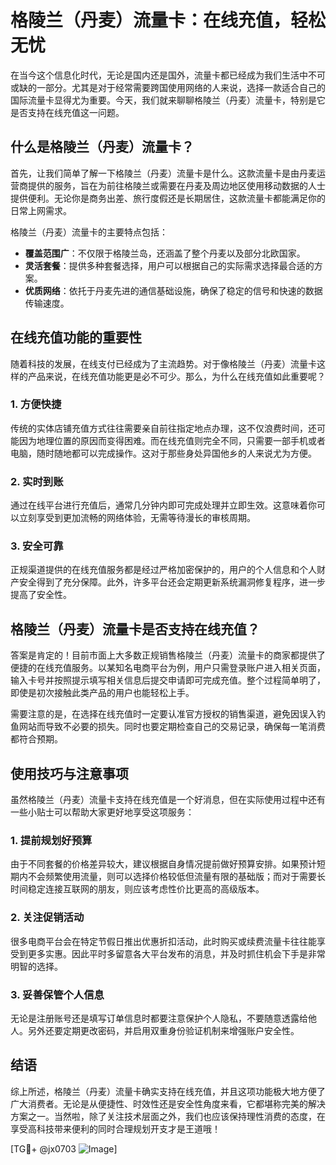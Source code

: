 # 格陵兰（丹麦）流量卡：在线充值，轻松无忧

在当今这个信息化时代，无论是国内还是国外，流量卡都已经成为我们生活中不可或缺的一部分。尤其是对于经常需要跨国使用网络的人来说，选择一款适合自己的国际流量卡显得尤为重要。今天，我们就来聊聊格陵兰（丹麦）流量卡，特别是它是否支持在线充值这一问题。

## 什么是格陵兰（丹麦）流量卡？

首先，让我们简单了解一下格陵兰（丹麦）流量卡是什么。这款流量卡是由丹麦运营商提供的服务，旨在为前往格陵兰或需要在丹麦及周边地区使用移动数据的人士提供便利。无论你是商务出差、旅行度假还是长期居住，这款流量卡都能满足你的日常上网需求。

格陵兰（丹麦）流量卡的主要特点包括：

- **覆盖范围广**：不仅限于格陵兰岛，还涵盖了整个丹麦以及部分北欧国家。
- **灵活套餐**：提供多种套餐选择，用户可以根据自己的实际需求选择最合适的方案。
- **优质网络**：依托于丹麦先进的通信基础设施，确保了稳定的信号和快速的数据传输速度。

## 在线充值功能的重要性

随着科技的发展，在线支付已经成为了主流趋势。对于像格陵兰（丹麦）流量卡这样的产品来说，在线充值功能更是必不可少。那么，为什么在线充值如此重要呢？

### 1. 方便快捷

传统的实体店铺充值方式往往需要亲自前往指定地点办理，这不仅浪费时间，还可能因为地理位置的原因而变得困难。而在线充值则完全不同，只需要一部手机或者电脑，随时随地都可以完成操作。这对于那些身处异国他乡的人来说尤为方便。

### 2. 实时到账

通过在线平台进行充值后，通常几分钟内即可完成处理并立即生效。这意味着你可以立刻享受到更加流畅的网络体验，无需等待漫长的审核周期。

### 3. 安全可靠

正规渠道提供的在线充值服务都是经过严格加密保护的，用户的个人信息和个人财产安全得到了充分保障。此外，许多平台还会定期更新系统漏洞修复程序，进一步提高了安全性。

## 格陵兰（丹麦）流量卡是否支持在线充值？

答案是肯定的！目前市面上大多数正规销售格陵兰（丹麦）流量卡的商家都提供了便捷的在线充值服务。以某知名电商平台为例，用户只需登录账户进入相关页面，输入卡号并按照提示填写相关信息后提交申请即可完成充值。整个过程简单明了，即使是初次接触此类产品的用户也能轻松上手。

需要注意的是，在选择在线充值时一定要认准官方授权的销售渠道，避免因误入钓鱼网站而导致不必要的损失。同时也要定期检查自己的交易记录，确保每一笔消费都符合预期。

## 使用技巧与注意事项

虽然格陵兰（丹麦）流量卡支持在线充值是一个好消息，但在实际使用过程中还有一些小贴士可以帮助大家更好地享受这项服务：

### 1. 提前规划好预算

由于不同套餐的价格差异较大，建议根据自身情况提前做好预算安排。如果预计短期内不会频繁使用流量，则可以选择价格较低但流量有限的基础版；而对于需要长时间稳定连接互联网的朋友，则应该考虑性价比更高的高级版本。

### 2. 关注促销活动

很多电商平台会在特定节假日推出优惠折扣活动，此时购买或续费流量卡往往能享受到更多实惠。因此平时多留意各大平台发布的消息，并及时抓住机会下手是非常明智的选择。

### 3. 妥善保管个人信息

无论是注册账号还是填写订单信息时都要注意保护个人隐私，不要随意透露给他人。另外还要定期更改密码，并启用双重身份验证机制来增强账户安全性。

## 结语

综上所述，格陵兰（丹麦）流量卡确实支持在线充值，并且这项功能极大地方便了广大消费者。无论是从便捷性、时效性还是安全性角度来看，它都堪称完美的解决方案之一。当然啦，除了关注技术层面之外，我们也应该保持理性消费的态度，在享受高科技带来便利的同时合理规划开支才是王道哦！

[TG💪+ @jx0703 ![Image](https://github.com/user-attachments/assets/dbca1d08-cadb-493c-b0ec-ad6f7a83f270)]